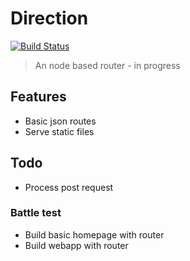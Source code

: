 # Direction

[![Build Status](https://travis-ci.org/Amanej/Direction.svg?branch=master)](https://travis-ci.org/Amanej/Direction)

> An node based router - in progress

## Features

* Basic json routes
* Serve static files


## Todo

* Process post request

### Battle test

* Build basic homepage with router
* Build webapp with router